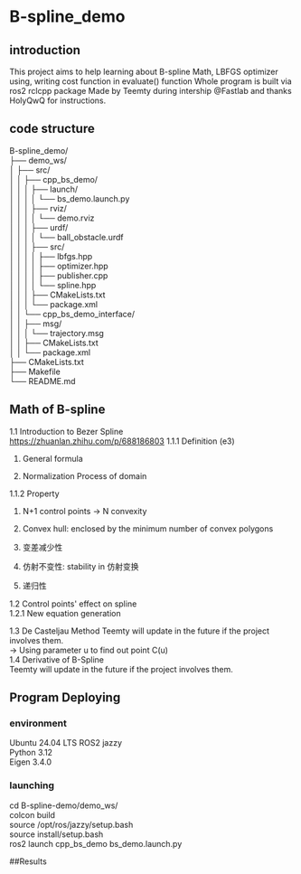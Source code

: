 # B-spline_demo
## introduction
This project aims to help learning about B-spline Math, LBFGS optimizer using, writing cost function in evaluate() function
Whole program is built via ros2 rclcpp package
Made by Teemty during intership @Fastlab and thanks HolyQwQ for instructions.

## code structure
B-spline_demo/  
├── demo_ws/  
│   ├── src/  
│   │   ├── cpp_bs_demo/  
│   │   │   ├── launch/  
│   │   │   │   └── bs_demo.launch.py  
│   │   │   ├── rviz/  
│   │   │   │   └── demo.rviz  
│   │   │   ├── urdf/  
│   │   │   │   └── ball_obstacle.urdf  
│   │   │   ├── src/  
│   │   │   │   ├── lbfgs.hpp  
│   │   │   │   ├── optimizer.hpp  
│   │   │   │   ├── publisher.cpp  
│   │   │   │   └── spline.hpp  
│   │   │   ├── CMakeLists.txt  
│   │   │   └── package.xml  
│   │   └── cpp_bs_demo_interface/  
│   │       ├── msg/  
│   │       │   └── trajectory.msg  
│   │       ├── CMakeLists.txt  
│   │       └── package.xml  
├── CMakeLists.txt  
├── Makefile  
└── README.md  
  
## Math of B-spline
1.1 Introduction to Bezer Spline  
https://zhuanlan.zhihu.com/p/688186803
1.1.1 Definition (e3)  
1) General formula  


2) Normalization Process of domain  

1.1.2 Property  
1) N+1 control points -> N convexity  
2) Convex hull: enclosed by the minimum number of convex polygons  
3) 变差减少性  

4) 仿射不变性: stability in 仿射变换  
5) 递归性  


1.2 Control points' effect on spline  
1.2.1 New equation generation  



1.3 De Casteljau Method 
Teemty will update in the future if the project involves them.  
-> Using parameter u to find out point C(u)  
1.4 Derivative of B-Spline  
Teemty will update in the future if the project involves them.  

## Program Deploying
### environment
Ubuntu 24.04 LTS 
ROS2 jazzy  
Python 3.12  
Eigen 3.4.0  

### launching
cd B-spline-demo/demo_ws/  
colcon build  
source /opt/ros/jazzy/setup.bash  
source install/setup.bash  
ros2 launch cpp_bs_demo bs_demo.launch.py  

##Results


